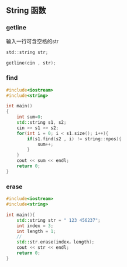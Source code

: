 <!--
 * @Description: 
 * @Version: 1.0
 * @Author: DaLao
 * @Email: dalao_li@163.com
 * @Date: 2022-01-13 12:21:39
 * @LastEditors: DaLao
 * @LastEditTime: 2022-03-23 21:07:13
-->


## String 函数


### getline

输入一行可含空格的str

```c
std::string str;

getline(cin , str);
```


### find

```c++
#include<iostream>
#include<string>

int main()
{
	int sum=0;
	std::string s1, s2;
	cin >> s1 >> s2;
	for(int i = 0; i < s1.size(); i++){
		if(s1.find(s2 , i) != string::npos){
			sum++;
		}
	}
	cout << sum << endl;
	return 0;
}
```

### erase

```c++
#include<iostream>
#include<string>

int main(){
	std::string str = " 123 456237";
	int index = 3;
	int length = 1;
	// 
	std::str.erase(index，length);
	cout << str << endl;
	return 0;
}
```